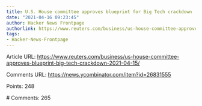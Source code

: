 ```yaml
---
title: U.S. House committee approves blueprint for Big Tech crackdown
date: "2021-04-16 09:23:45"
author: Hacker News Frontpage
authorlink: https://www.reuters.com/business/us-house-committee-approves-blueprint-big-tech-crackdown-2021-04-15/
tags:
- Hacker-News-Frontpage
---
```


<p>Article URL: <a href="https://www.reuters.com/business/us-house-committee-approves-blueprint-big-tech-crackdown-2021-04-15/">https://www.reuters.com/business/us-house-committee-approves-blueprint-big-tech-crackdown-2021-04-15/</a></p>
<p>Comments URL: <a href="https://news.ycombinator.com/item?id=26831555">https://news.ycombinator.com/item?id=26831555</a></p>
<p>Points: 248</p>
<p># Comments: 265</p>
